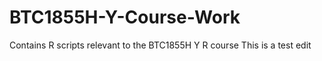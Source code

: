 # BTC1855H-Y-Course-Work
Contains R scripts relevant to the BTC1855H Y R course
This is a test edit
